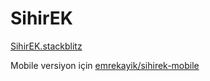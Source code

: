 # SihirEK

[SihirEK.stackblitz](https://sihirek.stackblitz.io)


Mobile versiyon için
[emrekayik/sihirek-mobile](https://github.com/emrekayik/sihirek-mobile)